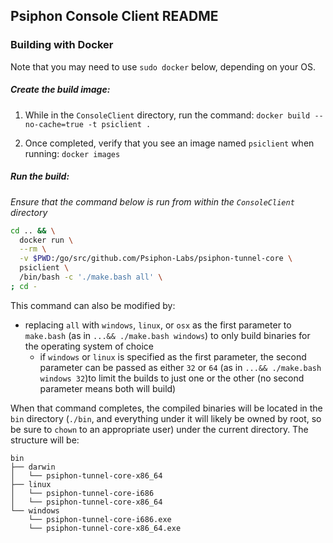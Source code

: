 ## Psiphon Console Client README

### Building with Docker

Note that you may need to use `sudo docker` below, depending on your OS.

##### Create the build image:

1. While in the `ConsoleClient` directory, run the command: `docker build --no-cache=true -t psiclient .`

2. Once completed, verify that you see an image named `psiclient` when running: `docker images`

##### Run the build:

*Ensure that the command below is run from within the `ConsoleClient` directory*

```bash
cd .. && \
  docker run \
  --rm \
  -v $PWD:/go/src/github.com/Psiphon-Labs/psiphon-tunnel-core \
  psiclient \
  /bin/bash -c './make.bash all' \
; cd -
```

This command can also be modified by:
 - replacing `all` with `windows`, `linux`, or `osx` as the first parameter to `make.bash` (as in `...&& ./make.bash windows`) to only build binaries for the operating system of choice
   - if `windows` or `linux` is specified as the first parameter, the second parameter can be passed as either `32` or `64` (as in `...&& ./make.bash windows 32`)to limit the builds to just one or the other (no second parameter means both will build)

When that command completes, the compiled binaries will be located in the `bin` directory (`./bin`, and everything under it will likely be owned by root, so be sure to `chown` to an appropriate user) under the current directory. The structure will be:

```
bin
├── darwin
│   └── psiphon-tunnel-core-x86_64
├── linux
│   └── psiphon-tunnel-core-i686
│   └── psiphon-tunnel-core-x86_64
└── windows
    └── psiphon-tunnel-core-i686.exe
    └── psiphon-tunnel-core-x86_64.exe

```
